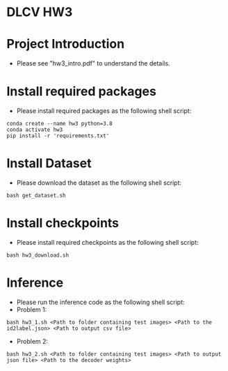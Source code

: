 # DLCV HW3 

# Project Introduction
* Please see "hw3_intro.pdf" to understand the details.

# Install required packages
* Please install required packages as the following shell script:
```shell script=
conda create --name hw3 python=3.8
conda activate hw3
pip install -r 'requirements.txt'
```

# Install Dataset
* Please download the dataset as the following shell script:
```shell script=
bash get_dataset.sh
```

# Install checkpoints
* Please install required checkpoints as the following shell script:
```shell script=
bash hw3_download.sh
```

# Inference
* Please run the inference code as the following shell script: <br>
* Problem 1:
```shell script=
bash hw3_1.sh <Path to folder containing test images> <Path to the id2label.json> <Path to output csv file>
```
* Problem 2:
```shell script=
bash hw3_2.sh <Path to folder containing test images> <Path to output json file> <Path to the decoder weights>
```
